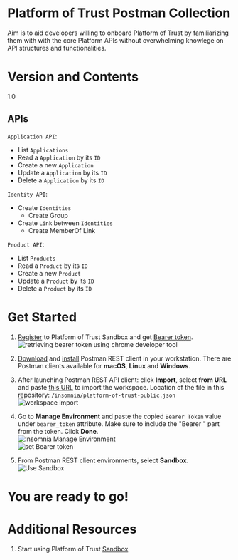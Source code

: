 # Platform of Trust Postman Collection
Aim is to aid developers willing to onboard Platform of Trust by familiarizing them with with the core Platform APIs without overwhelming knowlege on API structures and functionalities.

# Version and Contents
1.0

## APIs

`Application API`:
- List `Applications`
- Read a `Application` by its `ID`
- Create a new `Application`
- Update a `Application` by its `ID`
- Delete a `Application` by its `ID`

`Identity API`:
- Create `Identities`
    - Create Group
- Create `Link` between `Identities`
    - Create MemberOf Link

`Product API`:
- List `Products`
- Read a `Product` by its `ID`
- Create a new `Product`
- Update a `Product` by its `ID`
- Delete a `Product` by its `ID`

# Get Started

1. [Register](https://login-sandbox.oftrust.net/) to Platform of Trust Sandbox and get [Bearer token](https://developer.oftrust.net/guides/get-bearer-token/#how-to-get-bearer-token). <br/>
![retrieving bearer token using chrome developer tool](https://developer.oftrust.net/media/images/Screen_Shot_2020-04-15_at_11.48.52.width-800.png)

2. [Download](https://www.postman.com/downloads/)  and [install](https://learning.postman.com/docs/getting-started/installation-and-updates/)  Postman REST client in your workstation. There are Postman clients available for **macOS**, **Linux** and **Windows**.

3. After launching Postman REST API client: click  **Import**, select **from URL** and paste [this URL](https://raw.githubusercontent.com/PlatformOfTrust/rest-client-packages/master/insomnia/platform-of-trust-public.json) to import the workspace.
Location of the file in this repository: `/insomnia/platform-of-trust-public.json` <br/>
![workspace import](https://developer.oftrust.net/media/images/tools-insomnia-importworkspace.width-800.png)

4. Go to **Manage Environment** and paste the copied `Bearer Token` value under `bearer_token` attribute. Make sure to include the "Bearer " part from the token. Click **Done**. <br/>
![Insomnia Manage Environment](https://developer.oftrust.net/media/images/insomnia4.width-500.png) <br/>
![set Bearer token](https://developer.oftrust.net/media/images/insomnia5.width-500.png)

5. From Postman REST client environments, select **Sandbox**. <br/>
![Use Sandbox](https://developer.oftrust.net/media/images/insomnia6.width-500.png)

# You are ready to go!

# Additional Resources

1. Start using Platform of Trust [Sandbox](https://world-sandbox.oftrust.net/api/login)